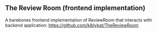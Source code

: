 ## The Review Room (frontend implementation)

A barebones frontend implementation of ReviewRoom that interacts with backend application: https://github.com/kiblykat/TheReviewRoom
